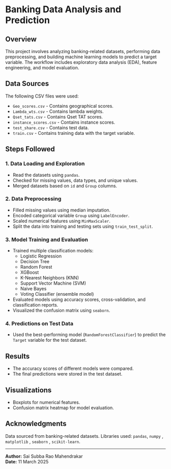 # Banking Data Analysis and Prediction

## Overview

This project involves analyzing banking-related datasets, performing data preprocessing, and building machine learning models to predict a target variable. The workflow includes exploratory data analysis (EDA), feature engineering, and model evaluation.

## Data Sources

The following CSV files were used:

- `Geo_scores.csv` - Contains geographical scores.
- `Lambda_wts.csv` - Contains lambda weights.
- `Qset_tats.csv` - Contains Qset TAT scores.
- `instance_scores.csv` - Contains instance scores.
- `test_share.csv` - Contains test data.
- `train.csv` - Contains training data with the target variable.

## Steps Followed

### 1. Data Loading and Exploration

- Read the datasets using `pandas`.
- Checked for missing values, data types, and unique values.
- Merged datasets based on `id` and `Group` columns.

### 2. Data Preprocessing

- Filled missing values using median imputation.
- Encoded categorical variable `Group` using `LabelEncoder`.
- Scaled numerical features using `MinMaxScaler`.
- Split the data into training and testing sets using `train_test_split`.

### 3. Model Training and Evaluation

- Trained multiple classification models:
  - Logistic Regression
  - Decision Tree
  - Random Forest
  - XGBoost
  - K-Nearest Neighbors (KNN)
  - Support Vector Machine (SVM)
  - Naive Bayes
  - Voting Classifier (ensemble model)
- Evaluated models using accuracy scores, cross-validation, and classification reports.
- Visualized the confusion matrix using `seaborn`.

### 4. Predictions on Test Data

- Used the best-performing model (`RandomForestClassifier`) to predict the `Target` variable for the test dataset.

## Results

- The accuracy scores of different models were compared.
- The final predictions were stored in the test dataset.

## Visualizations
- Boxplots for numerical features.
- Confusion matrix heatmap for model evaluation.

 ## Acknowledgments
Data sourced from banking-related datasets.
Libraries used: `pandas`, `numpy` , `matplotlib` , `seaborn` , `scikit-learn`.

---

**Author:** Sai Subba Rao Mahendrakar  
**Date:** 11 March 2025 
